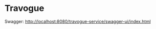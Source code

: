 <h1>Travogue</h1>


Swagger: [http://localhost:8080/travogue-service/swagger-ui/index.html](http://localhost:8080/travogue-service/swagger-ui/index.html)
